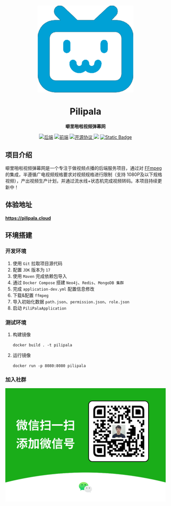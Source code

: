 <p align="center">
<a href="" target="_blank">
    <img src="assets/images/icon.png" width="300" alt="">
</a>
</p>

<h1 align="center">Pilipala</h1>
<p align="center">
<span><strong>噼里啪啦视频弹幕网</strong></span><br/>
</p>
<div align="center">
    <a href="https://github.com/CxyJerry/pilipala"><img alt="后端" src="https://img.shields.io/badge/github-%E5%90%8E%E7%AB%AF-red"></a> 
    <a href="https://github.com/CxyJerry/pilipala-web"><img alt="前端" src="https://img.shields.io/badge/github-%E5%89%8D%E7%AB%AF-red"></a>
    <a href="https://github.com/CxyJerry/pilipala/blob/master/LICENSE" target="_blank">
        <img alt="开源协议" src="https://img.shields.io/badge/%E5%BC%80%E6%BA%90%E5%8D%8F%E8%AE%AE-GPL-blue">
    </a>
    <a href="https://github.com/CxyJerry/pilipala/actions/workflows/docker-image.yml"><img src="https://github.com/CxyJerry/pilipala/actions/workflows/docker-image.yml/badge.svg"></a>
   <a href="https://pilipala.cloud">
      <img alt="Static Badge" src="https://img.shields.io/badge/%E4%BD%93%E9%AA%8C-%E9%93%BE%E6%8E%A5-gold">
   </a>
</div>

## 项目介绍

噼里啪啦视频弹幕网是一个专注于做视频点播的后端服务项目，通过对 [FFmpeg](https://github.com/FFmpeg/FFmpeg)
的集成，半遵循广电视频规格要求对视频规格进行限制（支持 1080P及以下规格视频），产出视频生产计划，并通过流水线+状态机完成视频转码。本项目持续更新中！

## 体验地址

#### <a href="https://pilipala.cloud">https://pilipala.cloud</a>

## 环境搭建

### 开发环境

1. 使用 `Git` 拉取项目源代码
2. 配置 `JDK` 版本为 `17`
3. 使用 `Maven` 完成依赖包导入
4. 通过 `Docker Compose` 搭建 `Neo4j`、`Redis`、`MongoDB 集群`
5. 完成 `application-dev.yml` 配置信息修改
6. 下载&配置 `ffmpeg`
7. 导入初始化数据 `path.json`、`permission.json`、`role.json`
8. 启动 `PiliPalaApplication`

### 测试环境

1. 构建镜像

   `docker build . -t pilipala`

2. 运行镜像

   `docker run -p 8080:8080 pilipala`

### 加入社群

<img src="assets/images/qrcode.png" alt="" style="zoom:50%;" />
